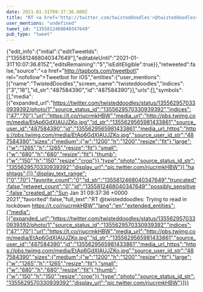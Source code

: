 ```yaml
---
date: 2021-01-31T09:37:36.000Z
title: "RT <a href='http://twitter.com/twisteddoodles'>@twisteddoodles</a>: Trying to read in lockdown https://t.co/riucrmkHBW″"
user_mentions: "undefined"
tweet_id: "1355812468040347649"
pub_type: "tweet"
---
```

{"edit_info":{"initial":{"editTweetIds":["1355812468040347649"],"editableUntil":"2021-01-31T10:07:36.815Z","editsRemaining":"5","isEditEligible":true}},"retweeted":false,"source":"<a href=\"http://tapbots.com/tweetbot\" rel=\"nofollow\">Tweetbot for iΟS</a>","entities":{"user_mentions":[{"name":"TwistedDoodles","screen_name":"twisteddoodles","indices":["3","18"],"id_str":"487584390","id":"487584390"}],"urls":[],"symbols":[],"media":[{"expanded_url":"https://twitter.com/twisteddoodles/status/1355629570330939392/photo/1","source_status_id":"1355629570330939392","indices":["47","70"],"url":"https://t.co/riucrmkHBW","media_url":"http://pbs.twimg.com/media/EtAp6GdXIAUJZKo.jpg","id_str":"1355629565981433861","source_user_id":"487584390","id":"1355629565981433861","media_url_https":"https://pbs.twimg.com/media/EtAp6GdXIAUJZKo.jpg","source_user_id_str":"487584390","sizes":{"medium":{"w":"1200","h":"1200","resize":"fit"},"large":{"w":"1265","h":"1265","resize":"fit"},"small":{"w":"680","h":"680","resize":"fit"},"thumb":{"w":"150","h":"150","resize":"crop"}},"type":"photo","source_status_id_str":"1355629570330939392","display_url":"pic.twitter.com/riucrmkHBW"}],"hashtags":[]},"display_text_range":["0","70"],"favorite_count":"0","id_str":"1355812468040347649","truncated":false,"retweet_count":"0","id":"1355812468040347649","possibly_sensitive":false,"created_at":"Sun Jan 31 09:37:36 +0000 2021","favorited":false,"full_text":"RT @twisteddoodles: Trying to read in lockdown https://t.co/riucrmkHBW","lang":"en","extended_entities":{"media":[{"expanded_url":"https://twitter.com/twisteddoodles/status/1355629570330939392/photo/1","source_status_id":"1355629570330939392","indices":["47","70"],"url":"https://t.co/riucrmkHBW","media_url":"http://pbs.twimg.com/media/EtAp6GdXIAUJZKo.jpg","id_str":"1355629565981433861","source_user_id":"487584390","id":"1355629565981433861","media_url_https":"https://pbs.twimg.com/media/EtAp6GdXIAUJZKo.jpg","source_user_id_str":"487584390","sizes":{"medium":{"w":"1200","h":"1200","resize":"fit"},"large":{"w":"1265","h":"1265","resize":"fit"},"small":{"w":"680","h":"680","resize":"fit"},"thumb":{"w":"150","h":"150","resize":"crop"}},"type":"photo","source_status_id_str":"1355629570330939392","display_url":"pic.twitter.com/riucrmkHBW"}]}}
